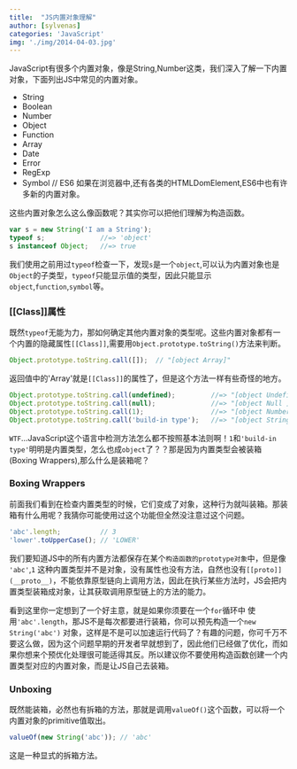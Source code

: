 ```yaml
---
title:  "JS内置对象理解"
author: [sylvenas]
categories: 'JavaScript'
img: './img/2014-04-03.jpg'
---
```

JavaScript有很多个内置对象，像是String,Number这类，我们深入了解一下内置对象，下面列出JS中常见的内置对象。
* String
* Boolean
* Number
* Object
* Function
* Array
* Date
* Error
* RegExp
* Symbol   // ES6
如果在浏览器中,还有各类的HTMLDomElement,ES6中也有许多新的内置对象。

这些内置对象怎么这么像函数呢？其实你可以把他们理解为构造函数。
``` js
var s = new String('I am a String');
typeof s;              //=> 'object'
s instanceof Object;   //=> true
```
我们使用之前用过`typeof`检查一下，发现`s`是一个`object`,可以认为内置对象也是`Object`的子类型，`typeof`只能显示值的类型，因此只能显示`object`,`function`,`symbol`等。

### [[Class]]属性
既然`typeof`无能为力，那如何确定其他内置对象的类型呢。这些内置对象都有一个内置的隐藏属性`[[Class]]`,需要用`Object.prototype.toString()`方法来判断。

``` js
Object.prototype.toString.call([]);  // "[object Array]"
```
返回值中的'Array'就是`[[Class]]`的属性了，但是这个方法一样有些奇怪的地方。
``` js
Object.prototype.toString.call(undefined);         //=> "[object Undefined]"
Object.prototype.toString.call(null);              //=> "[object Null ]"
Object.prototype.toString.call(1);                 //=> "[object Number]"
Object.prototype.toString.call('build-in type');   //=> "[object String]"
```
`WTF`...JavaScript这个语言中检测方法怎么都不按照基本法则啊！`1`和`'build-in type'`明明是内置类型，怎么也成`object`了？？那是因为内置类型会被装箱(Boxing Wrappers),那么什么是装箱呢？

### Boxing Wrappers
前面我们看到在检查内置类型的时候，它们变成了对象，这种行为就叫装箱。那装箱有什么用呢？我猜你可能使用过这个功能但全然没注意过这个问题。
``` js
'abc'.length;          // 3
'lower'.toUpperCase(); // 'LOWER'
```
我们要知道JS中的所有内置方法都保存在某个`构造函数的prototype对象`中，但是像 `'abc'`,`1` 这种内置类型并不是对象，没有属性也没有方法，自然也没有`[[proto]](__proto__)`，不能依靠原型链向上调用方法，因此在执行某些方法时，JS会把内置类型装箱成对象，让其获取调用原型链上的方法的能力。

看到这里你一定想到了一个好主意，就是如果你须要在一个`for`循环中 使用`'abc'.length`，那JS不是每次都要进行装箱，你可以预先构造一个`new String('abc')` 对象，这样是不是可以加速运行代码了？有趣的问题，你可千万不要这么做，因为这个问题早期的开发者早就想到了，因此他们已经做了优化，而如果你想来个预优化处理很可能适得其反。所以建议你不要使用构造函数创建一个内置类型对应的内置对象，而是让JS自己去装箱。

### Unboxing
既然能装箱，必然也有拆箱的方法，那就是调用`valueOf()`这个函数，可以将一个内置对象的primitive值取出。
``` js
valueOf(new String('abc')); // 'abc'
```
这是一种显式的拆箱方法。
